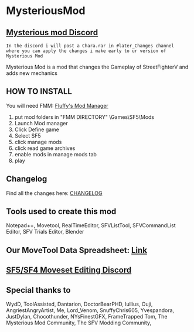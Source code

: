 # MysteriousMod
## [Mysterious mod Discord](https://discord.gg/g77WMvu)
```
In the discord i will post a Chara.rar in #later_Changes channel 
where you can apply the changes i make early to ur version of Mysterious Mod
```

Mysterious Mod is a mod that changes the Gameplay of StreetFighterV and adds new mechanics

## HOW TO INSTALL
You will need FMM: [Fluffy's Mod Manager](https://cdn.discordapp.com/attachments/310789604242489356/431159926480568320/modmanager.rar)

1. put mod folders in "FMM DIRECTORY" \Games\SF5\Mods
2. Launch Mod manager
3. Click Define game
4. Select SF5
5. click manage mods
6. click read game archives
7. enable mods in manage mods tab
8. play

## Changelog
Find all the changes here: [CHANGELOG](https://docs.google.com/document/d/1zu0gxy-zOj33Q7X-QlIFLL9NsqyTtwCL3VT85E6mJl8)


## Tools used to create this mod
Notepad++,
Movetool,
RealTimeEditor,
SFVListTool,
SFVCommandList Editor,
SFV Trials Editor,
Blender

## Our MoveTool Data Spreadsheet: [Link](https://docs.google.com/spreadsheets/d/1dOQBJ1MBXRognXGoEpAQtGGGO_DJA_XMW-yPxj-fVRM)
## [SF5/SF4 Moveset Editing Discord](https://discord.gg/T5raMgr)

## Special thanks to

WydD,
ToolAssisted,
Dantarion,
DoctorBearPHD,
lullius,
Ouji,
AngriestAngryArtist,
Me,
Lord_Venom,
SnuffyChris605,
Yvespandora,
JustDylan,
Chocothunder,
NYsFinestGFX,
FrameTrapped Tom,
The Mysterious Mod Community,
The SFV Modding Community,


